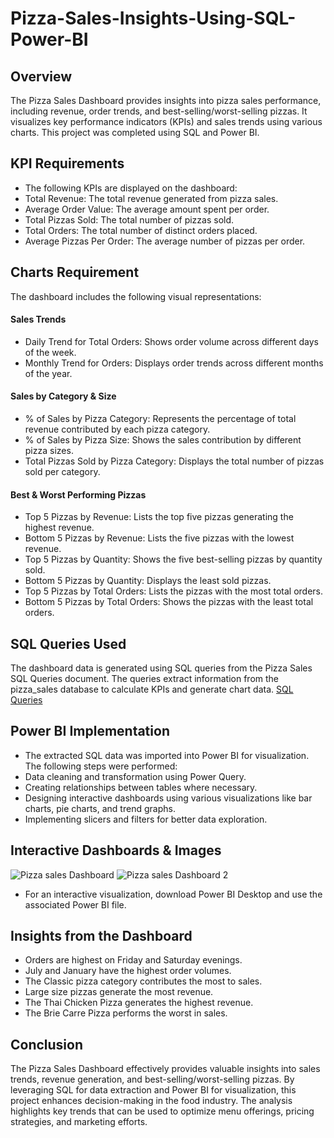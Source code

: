 # Pizza-Sales-Insights-Using-SQL-Power-BI
## Overview
The Pizza Sales Dashboard provides insights into pizza sales performance, including revenue, order trends, and best-selling/worst-selling pizzas. It visualizes key performance indicators (KPIs) and sales trends using various charts. This project was completed using SQL and Power BI.

## KPI Requirements
- The following KPIs are displayed on the dashboard:
- Total Revenue: The total revenue generated from pizza sales.
- Average Order Value: The average amount spent per order.
- Total Pizzas Sold: The total number of pizzas sold.
- Total Orders: The total number of distinct orders placed.
- Average Pizzas Per Order: The average number of pizzas per order.

## Charts Requirement
The dashboard includes the following visual representations:
#### Sales Trends
- Daily Trend for Total Orders: Shows order volume across different days of the week.
- Monthly Trend for Orders: Displays order trends across different months of the year.

#### Sales by Category & Size
- % of Sales by Pizza Category: Represents the percentage of total revenue contributed by each pizza category.
- % of Sales by Pizza Size: Shows the sales contribution by different pizza sizes.
- Total Pizzas Sold by Pizza Category: Displays the total number of pizzas sold per category.

#### Best & Worst Performing Pizzas
- Top 5 Pizzas by Revenue: Lists the top five pizzas generating the highest revenue.
- Bottom 5 Pizzas by Revenue: Lists the five pizzas with the lowest revenue.
- Top 5 Pizzas by Quantity: Shows the five best-selling pizzas by quantity sold.
- Bottom 5 Pizzas by Quantity: Displays the least sold pizzas.
- Top 5 Pizzas by Total Orders: Lists the pizzas with the most total orders.
- Bottom 5 Pizzas by Total Orders: Shows the pizzas with the least total orders.

## SQL Queries Used
The dashboard data is generated using SQL queries from the Pizza Sales SQL Queries document. The queries extract information from the pizza_sales database to calculate KPIs and generate chart data. <a href="https://github.com/Akshay-Rana13/Pizza-Sales-Insights-Using-SQL-Power-BI/blob/main/PIZZA%20SALES%20SQL%20QUERIES.docx">SQL Queries</a>

## Power BI Implementation
- The extracted SQL data was imported into Power BI for visualization. The following steps were performed:
- Data cleaning and transformation using Power Query.
- Creating relationships between tables where necessary.
- Designing interactive dashboards using various visualizations like bar charts, pie charts, and trend graphs.
- Implementing slicers and filters for better data exploration.

## Interactive Dashboards & Images
![Pizza sales Dashboard](https://github.com/user-attachments/assets/36146976-8f40-4d00-960a-4115336bec15)
![Pizza sales Dashboard 2](https://github.com/user-attachments/assets/1d173ea5-5343-4631-bace-78473ea9f725)
- For an interactive visualization, download Power BI Desktop and use the associated Power BI file.

## Insights from the Dashboard
- Orders are highest on Friday and Saturday evenings.
- July and January have the highest order volumes.
- The Classic pizza category contributes the most to sales.
- Large size pizzas generate the most revenue.
- The Thai Chicken Pizza generates the highest revenue.
- The Brie Carre Pizza performs the worst in sales.

## Conclusion

The Pizza Sales Dashboard effectively provides valuable insights into sales trends, revenue generation, and best-selling/worst-selling pizzas. By leveraging SQL for data extraction and Power BI for visualization, this project enhances decision-making in the food industry. The analysis highlights key trends that can be used to optimize menu offerings, pricing strategies, and marketing efforts.
